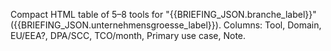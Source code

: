 Compact HTML table of 5–8 tools for "{{BRIEFING_JSON.branche_label}}" ({{BRIEFING_JSON.unternehmensgroesse_label}}). Columns: Tool, Domain, EU/EEA?, DPA/SCC, TCO/month, Primary use case, Note.

